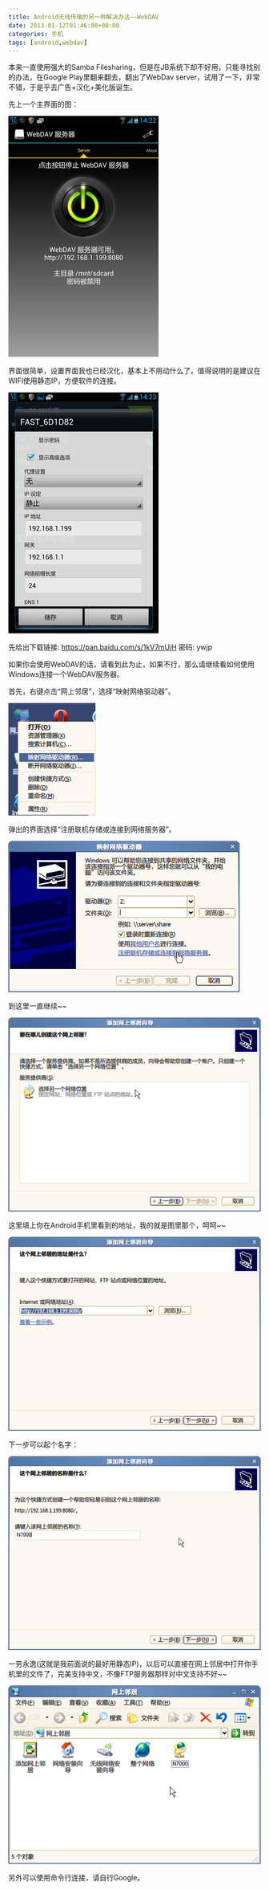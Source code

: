 ```yaml
---
title: Android无线传输的另一种解决办法——WebDAV
date: 2013-01-12T01:46:00+08:00
categories: 手机
tags: [android,webdav]
---
```


本来一直使用强大的Samba Filesharing，但是在JB系统下却不好用，只能寻找别的办法，在Google Play里翻来翻去，翻出了WebDav server，试用了一下，非常不错，于是乎去广告+汉化+美化版诞生。

先上一个主界面的图：

![](/uploads/2013/01/webdav-server.png)<!--more-->

界面很简单，设置界面我也已经汉化，基本上不用动什么了。值得说明的是建议在WIFI使用静态IP，方便软件的连接。

![](/uploads/2013/01/wifi-settings.png)

先给出下载链接: https://pan.baidu.com/s/1kV7mUjH 密码: ywjp

如果你会使用WebDAV的话，请看到此为止，如果不行，那么请继续看如何使用Windows连接一个WebDAV服务器。

首先，右键点击“网上邻居”，选择“映射网络驱动器”。

![](/uploads/2013/01/webdav01.png)

弹出的界面选择“注册联机存储或连接到网络服务器”。

![](/uploads/2013/01/webdav02.png)

到这里一直继续~~

![](/uploads/2013/01/webdav03.png)

这里填上你在Android手机里看到的地址，我的就是图里那个，呵呵~~

![](/uploads/2013/01/webdav04.png)

下一步可以起个名字：

![](/uploads/2013/01/webdav05.png)

一劳永逸(这就是我前面说的最好用静态IP)，以后可以直接在网上邻居中打开你手机里的文件了，完美支持中文，不像FTP服务器那样对中文支持不好~~

![](/uploads/2013/01/webdav06.png)

另外可以使用命令行连接，请自行Google。
